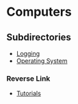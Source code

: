 # Computers

## Subdirectories
- [Logging](./Logging/Logging.md)
- [Operating System](./Operating_System/Operating_System.md)

### Reverse Link
- [Tutorials](../Tutorials.md)